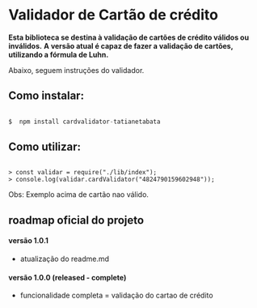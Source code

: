 # Validador de Cartão de crédito

**Esta biblioteca se destina à validação de cartões de crédito válidos ou inválidos.**
**A versão atual é capaz de fazer a validação de cartões, utilizando a fórmula de Luhn.**

Abaixo, seguem instruções do validador.

## Como instalar:

```javascript

$  npm install cardvalidator-tatianetabata

```

## Como utilizar:

```node

> const validar = require("./lib/index");
> console.log(validar.cardValidator("4824790159602948"));

```
Obs: Exemplo acima de cartão nao válido.

## roadmap oficial do projeto

#### versão 1.0.1
- atualização do readme.md

#### versão 1.0.0 (released - complete)
- funcionalidade completa = validação do cartao de crédito
